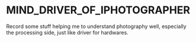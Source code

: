 # MIND_DRIVER_OF_IPHOTOGRAPHER
 Record some stuff helping me to understand photography well, especially the processing side,  just like driver for hardwares.
